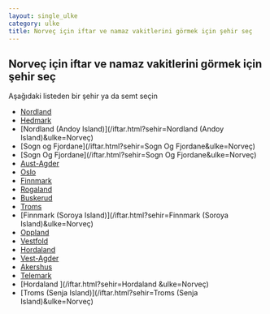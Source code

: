 ```yaml
---
layout: single_ulke
category: ulke
title: Norveç için iftar ve namaz vakitlerini görmek için şehir seç
---
```



## Norveç için iftar ve namaz vakitlerini görmek için şehir seç

Aşağıdaki listeden bir şehir ya da semt seçin


* [Nordland](/iftar.html?sehir=Nordland&ulke=Norveç)
* [Hedmark](/iftar.html?sehir=Hedmark&ulke=Norveç)
* [Nordland (Andoy Island)](/iftar.html?sehir=Nordland (Andoy Island)&ulke=Norveç)
* [Sogn og Fjordane](/iftar.html?sehir=Sogn Og Fjordane&ulke=Norveç)
* [Sogn Og Fjordane](/iftar.html?sehir=Sogn Og Fjordane&ulke=Norveç)
* [Aust-Agder](/iftar.html?sehir=Aust-Agder&ulke=Norveç)
* [Oslo](/iftar.html?sehir=Oslo&ulke=Norveç)
* [Finnmark](/iftar.html?sehir=Finnmark&ulke=Norveç)
* [Rogaland](/iftar.html?sehir=Rogaland&ulke=Norveç)
* [Buskerud](/iftar.html?sehir=Buskerud&ulke=Norveç)
* [Troms](/iftar.html?sehir=Troms&ulke=Norveç)
* [Finnmark (Soroya Island)](/iftar.html?sehir=Finnmark (Soroya Island)&ulke=Norveç)
* [Oppland](/iftar.html?sehir=Oppland&ulke=Norveç)
* [Vestfold](/iftar.html?sehir=Vestfold&ulke=Norveç)
* [Hordaland](/iftar.html?sehir=Hordaland&ulke=Norveç)
* [Vest-Agder](/iftar.html?sehir=Vest-Agder&ulke=Norveç)
* [Akershus](/iftar.html?sehir=Akershus&ulke=Norveç)
* [Telemark](/iftar.html?sehir=Telemark&ulke=Norveç)
* [Hordaland ](/iftar.html?sehir=Hordaland &ulke=Norveç)
* [Troms (Senja Island)](/iftar.html?sehir=Troms (Senja Island)&ulke=Norveç)
